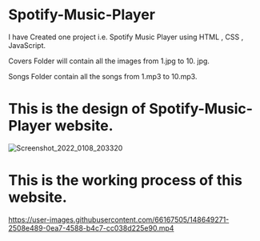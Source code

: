 # Spotify-Music-Player

I have Created one project i.e. Spotify Music Player using HTML , CSS , JavaScript. 

Covers Folder will contain all the images from 1.jpg to 10. jpg.

Songs Folder contain all the songs from 1.mp3 to 10.mp3.




# This is the design of Spotify-Music-Player website.


![Screenshot_2022_0108_203320](https://user-images.githubusercontent.com/66167505/148649192-9f12a300-307b-4d45-8dce-3e5c3b7008f9.png)



# This is the working process of this website.



https://user-images.githubusercontent.com/66167505/148649271-2508e489-0ea7-4588-b4c7-cc038d225e90.mp4

